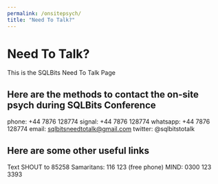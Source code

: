 ```yaml
---
permalink: /onsitepsych/
title: "Need To Talk?"
---
```

# Need To Talk?

This is the SQLBits Need To Talk Page

## Here are the methods to contact the on-site psych during SQLBits Conference

phone: +44 7876 128774
signal: +44 7876 128774
whatsapp: +44 7876 128774
email: sqlbitsneedtotalk@gmail.com
twitter: @sqlbitstotalk

## Here are some other useful links

Text SHOUT to 85258
Samaritans: 116 123 (free phone)
MIND: 0300 123 3393
